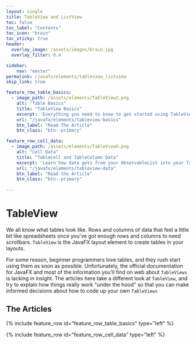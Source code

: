 ```yaml
---
layout: single
title: TableView and ListView
toc: false
toc_label: "Contents"
toc_icon: "brain"
toc_sticky: true
header:
  overlay_image: /assets/images/brain.jpg
  overlay_filter: 0.4

sidebar:
    nav: "master"
permalink: /javafx/elements/tableview_listview
skip_link: true

feature_row_table_basics:
  - image_path: /assets/elements/TableView2.png
    alt: "Table Basics"
    title: "TableView Basics"
    excerpt: 'Everything you need to know to get started using TableView in your layouts.'
    url: "/javafx/elements/tableview-basics"
    btn_label: "Read The Article"
    btn_class: "btn--primary"

feature_row_cell_data:
  - image_path: /assets/elements/TableView9.png
    alt: "Cell Data"
    title: "TableCell and TableColumn Data"
    excerpt: 'Learn how data gets from your ObservableList into your TableCells and how to cope with situations where the data gets a bit more complicated.'
    url: "/javafx/elements/tableview-data"
    btn_label: "Read the Article"
    btn_class: "btn--primary"
  
---
```


# TableView

We all know what tables look like.  Rows and columns of data that feel a little bit like spreadsheets once you've got enough rows and columns to need scrollbars.  `TableView` is the JavaFX layout element to create tables in your layouts.

For some reason, beginner programmers love tables, and they rush start using them as soon as possible.  Unfortunately, the official documentation for JavaFX and most of the information you'll find on web about `TableViews` is lacking in insight.  The articles here take a different look at `TableView`, and try to explain how things really work "under the hood" so that you can make informed decisions about how to code up your own `TableViews`

## The Articles

{% include feature_row id="feature_row_table_basics" type="left" %}

{% include feature_row id="feature_row_cell_data" type="left" %}
